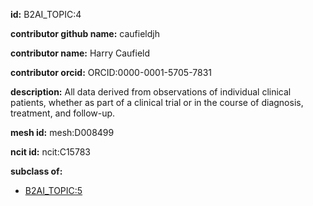 **id:** B2AI_TOPIC:4

**contributor github name:** caufieldjh

**contributor name:** Harry Caufield

**contributor orcid:** ORCID:0000-0001-5705-7831

**description:** All data derived from observations of individual clinical patients, whether as part of a clinical trial or in the course of diagnosis, treatment, and follow-up.

**mesh id:** mesh:D008499

**ncit id:** ncit:C15783

**subclass of:**

- [B2AI_TOPIC:5](../DataTopic.markdown)

